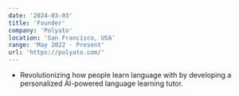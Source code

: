 ```yaml
---
date: '2024-03-03'
title: 'Founder'
company: 'Polyato'
location: 'San Francisco, USA'
range: 'May 2022 - Present'
url: 'https://polyato.com/'
---
```


- Revolutionizing how people learn language with by developing a personalized AI-powered language learning tutor.

